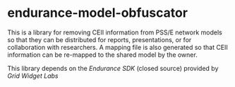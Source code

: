 # endurance-model-obfuscator
This is a library for removing CEII information from PSS/E network models so
that they can be distributed for reports, presentations, or for collaboration
with researchers. A mapping file is also generated so that CEII information
can be re-mapped to the shared model by the owner.

This library depends on the *Endurance SDK* (closed source) provided by
*Grid Widget Labs*

